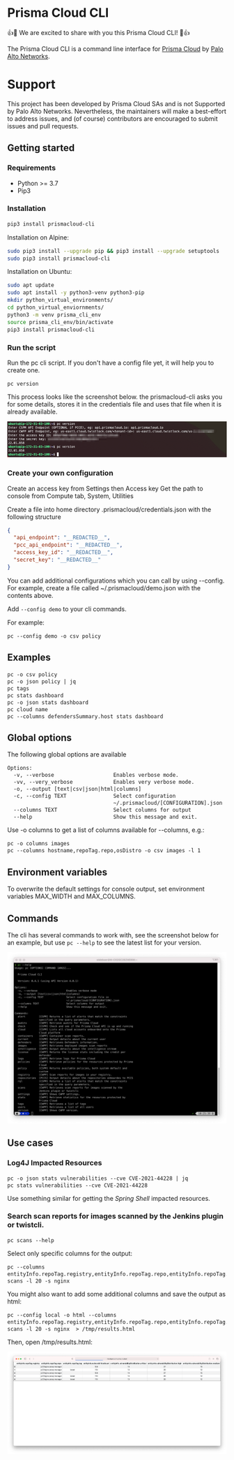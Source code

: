 # Prisma Cloud CLI

:+1::tada: We are excited to share with you this Prisma Cloud CLI! :tada::+1:


The Prisma Cloud CLI is a command line interface for [Prisma Cloud](https://www.paloaltonetworks.com/prisma/cloud) by [Palo Alto Networks](https://www.paloaltonetworks.com/).



# Support
This project has been developed by Prisma Cloud SAs and is not Supported by Palo Alto Networks.
Nevertheless, the maintainers will make a best-effort to address issues, and (of course) contributors are encouraged to submit issues and pull requests.

## Getting started

### Requirements
 * Python >= 3.7
 * Pip3

### Installation

```sh
pip3 install prismacloud-cli
```

Installation on Alpine:
```sh
sudo pip3 install --upgrade pip && pip3 install --upgrade setuptools
sudo pip3 install prismacloud-cli
```

Installation on Ubuntu:
```sh
sudo apt update
sudo apt install -y python3-venv python3-pip
mkdir python_virtual_environments/
cd python_virtual_enviornments/
python3 -m venv prisma_cli_env
source prisma_cli_env/bin/activate
pip3 install prismacloud-cli
```

### Run the script

Run the pc cli script. If you don't have a config file yet, it will help you to create one.

```console
pc version
```

This process looks like the screenshot below. the prismacloud-cli asks you for some details, stores it in the credentials file and uses that file when it is already available.

![First run](screenshot.png)

### Create your own configuration

Create an access key from Settings then Access key
Get the path to console from Compute tab, System, Utilities

Create a file into home directory .prismacloud/credentials.json with the following structure

```json
{
  "api_endpoint": "__REDACTED__",
  "pcc_api_endpoint": "__REDACTED__",
  "access_key_id": "__REDACTED__",
  "secret_key": "__REDACTED__"
}
```

You can add additional configurations which you can call by using --config. For example, create a file
called ~/.prismacloud/demo.json with the contents above.

Add ```--config demo``` to your cli commands.

For example:

```
pc --config demo -o csv policy
```



## Examples
```
pc -o csv policy
pc -o json policy | jq
pc tags
pc stats dashboard
pc -o json stats dashboard
pc cloud name
pc --columns defendersSummary.host stats dashboard
```

## Global options
The following global options are available

```
Options:
  -v, --verbose                   Enables verbose mode.
  -vv, --very_verbose             Enables very verbose mode.
  -o, --output [text|csv|json|html|columns]
  -c, --config TEXT               Select configuration
                                  ~/.prismacloud/[CONFIGURATION].json
  --columns TEXT                  Select columns for output
  --help                          Show this message and exit.
```

Use -o columns to get a list of columns available for --columns, e.g.:

```
pc -o columns images
pc --columns hostname,repoTag.repo,osDistro -o csv images -l 1
```

## Environment variables

To overwrite the default settings for console output, set environment variables MAX_WIDTH and MAX_COLUMNS.

## Commands
The cli has several commands to work with, see the screenshot below for an example, but use ```pc --help``` to see the latest list for your version.

![Help](help.png)
## Use cases

### Log4J Impacted Resources
```
pc -o json stats vulnerabilities --cve CVE-2021-44228 | jq
pc stats vulnerabilities --cve CVE-2021-44228
```

Use something similar for getting the *Spring Shell* impacted resources.

### Search scan reports for images scanned by the Jenkins plugin or twistcli.
```
pc scans --help
```

Select only specific columns for the output:

```
pc --columns entityInfo.repoTag.registry,entityInfo.repoTag.repo,entityInfo.repoTag.tag,entityInfo.vulnerabilitiesCount scans -l 20 -s nginx
```

You might also want to add some additional columns and save the output as html:

```
pc --config local -o html --columns entityInfo.repoTag.registry,entityInfo.repoTag.repo,entityInfo.repoTag.tag,entityInfo.vulnerabilitiesCount,entityInfo.vulnerabilityDistribution.critical,entityInfo.vulnerabilityDistribution.high,entityInfo.vulnerabilityDistribution.medium scans -l 20 -s nginx  > /tmp/results.html
```

Then, open /tmp/results.html:

![Results](results.png)

